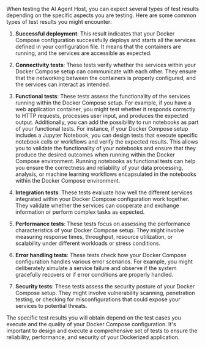 When testing the AI Agent Host, you can expect several types of test results depending on the specific aspects you are testing. Here are some common types of test results you might encounter:

1. **Successful deployment**: This result indicates that your Docker Compose configuration successfully deploys and starts all the services defined in your configuration file. It means that the containers are running, and the services are accessible as expected.

2. **Connectivity tests**: These tests verify whether the services within your Docker Compose setup can communicate with each other. They ensure that the networking between the containers is properly configured, and the services can interact as intended.

3. **Functional tests**: These tests assess the functionality of the services running within the Docker Compose setup. For example, if you have a web application container, you might test whether it responds correctly to HTTP requests, processes user input, and produces the expected output. Additionally, you can add the possibility to run notebooks as part of your functional tests. For instance, if your Docker Compose setup includes a Jupyter Notebook, you can design tests that execute specific notebook cells or workflows and verify the expected results. This allows you to validate the functionality of your notebooks and ensure that they produce the desired outcomes when running within the Docker Compose environment. Running notebooks as functional tests can help you ensure the correctness and reliability of your data processing, analysis, or machine learning workflows encapsulated in the notebooks within the Docker Compose environment.

4. **Integration tests**: These tests evaluate how well the different services integrated within your Docker Compose configuration work together. They validate whether the services can cooperate and exchange information or perform complex tasks as expected.

5. **Performance tests**: These tests focus on assessing the performance characteristics of your Docker Compose setup. They might involve measuring response times, throughput, resource utilization, or scalability under different workloads or stress conditions.

6. **Error handling tests**: These tests check how your Docker Compose configuration handles various error scenarios. For example, you might deliberately simulate a service failure and observe if the system gracefully recovers or if error conditions are properly handled.

7. **Security tests**: These tests assess the security posture of your Docker Compose setup. They might involve vulnerability scanning, penetration testing, or checking for misconfigurations that could expose your services to potential threats.

The specific test results you will obtain depend on the test cases you execute and the quality of your Docker Compose configuration. It's important to design and execute a comprehensive set of tests to ensure the reliability, performance, and security of your Dockerized application.